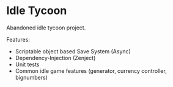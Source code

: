 
# Idle Tycoon
Abandoned idle tycoon project.

Features:
- Scriptable object based Save System (Async)
- Dependency-Injection (Zenject)
- Unit tests
- Common idle game features (generator, currency controller, bignumbers)

